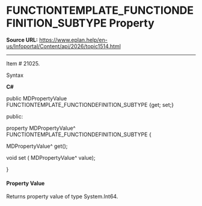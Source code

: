 # FUNCTIONTEMPLATE_FUNCTIONDEFINITION_SUBTYPE Property

**Source URL:** https://www.eplan.help/en-us/Infoportal/Content/api/2026/topic1514.html

---

Item # 21025.

Syntax

**C#**



public MDPropertyValue FUNCTIONTEMPLATE_FUNCTIONDEFINITION_SUBTYPE {get; set;}

public:

property MDPropertyValue^ FUNCTIONTEMPLATE_FUNCTIONDEFINITION_SUBTYPE {

   MDPropertyValue^ get();

   void set (    MDPropertyValue^ value);

}


#### Property Value

Returns property value of type System.Int64.
